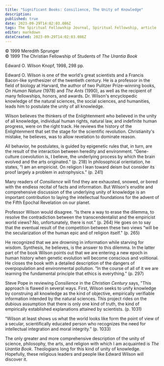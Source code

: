 ```yaml
---
title: "Significant Books: Consilience, The Unity of Knowledge"
description: 
published: true
date: 2023-09-29T14:02:03.086Z
tags: The Spiritual Fellowship Journal, Spiritual Fellowship, article
editor: markdown
dateCreated: 2023-09-29T14:02:03.086Z
---
```


<p class="v-card v-sheet theme--light gray lighten-3 px-2">© 1999 Meredith Sprunger<br>© 1999 The Christian Fellowship of Students of <i>The Urantia Book</i></p>

Edward O. Wilson
Knopf, 1998, 298 pp.

Edward O. Wilson is one of the world's great scientists and a Francis Bacon-like synthesizer of the twentieth century. He is a professor in the field of biology at Harvard, the author of two Pulitzer Prize-winning books, _On Human Nature_ (1978) and _The Ants_ (1990), as well as the recipient of many fellowships, honors, and awards. Dr. Wilson's encyclopedic knowledge of the natural sciences, the social sciences, and humanities, leads him to postulate the unity of all knowledge.

Wilson believes the thinkers of the Enlightenment who believed in the unity of all knowledge, individual human rights, natural law, and indefinite human progress, were on the right track. He reviews the history of the Enlightenment that set the stage for the scientific revolution. Christianity's mistake, he believes, was to allow revelation to dominate reason.

All behavior, he postulates, is guided by epigenetic rules that, in turn, are the result of the interaction between heredity and environment. “Gene-culture coevolution is, I believe, the underlying process by which the brain evolved and the arts originated.” (p. 218) In philosophical orientation, he states, “I am an empiricist. On religion I lean toward deism but consider its proof largely a problem in astrophysics.” (p. 241)

Many readers of _Consilience_ will find they are exhausted, snowed, or bored with the endless recital of facts and information. But Wilson's erudite and comprehensive discussion of the underlying unity of knowledge is an important contribution to laying the intellectual foundations for the advent of the Fifth Epochal Revelation on our planet.

Professor Wilson would disagree. “Is there a way to erase the dilemma, to resolve the contradiction between the transcendentalist and the empiricist world views? No, unfortunately, there is not.” (p. 264) He goes on to say that the eventual result of the competition between these two views “will be the secularization of the human epic and of religion itself.” (p. 265)

He recognized that we are drowning in information while starving for wisdom. Synthesis, he believes, is the answer to this dilemma. In the latter part of the book Wilson points out that we are entering a new epoch in human history when genetic evolution will become conscious and volitional. He closes the book with a detailed description of the dangers of overpopulation and environmental pollution. “In the course of all of it we are learning the fundamental principle that ethics is everything.” (p. 297)

Steve Pope in reviewing _Consilience_ in the _Christian Century_ says, "This approach is flawed in several ways. First, Wilson seeks to unify knowledge by construing all knowledge as the kind of objective, empirically verifiable information intended by the natural sciences. This project rides on the dubious assumption that there is only one kind of truth, the kind of empirically established explanations attained by scientists. (p. 1031)

“Wilson at least shows us what the world looks like form the point of view of a secular, scientifically educated person who recognizes the need for intellectual integration and moral integrity.” (p. 1033)

The only greater and more comprehensive description of the unity of science, philosophy, the arts, and religion with which I am acquainted is _The Urantia Book_. Theologians long for this kind of unity of knowledge. Hopefully, these religious leaders and people like Edward Wilson will discover it.


